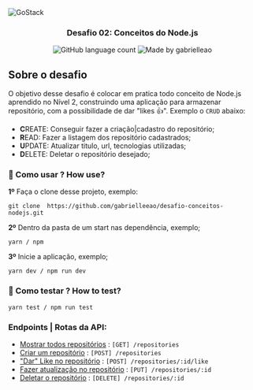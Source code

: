 <img alt="GoStack" src="https://storage.googleapis.com/golden-wind/bootcamp-gostack/header-desafios.png" />

<h3 align="center">
  Desafio 02: Conceitos do Node.js
</h3>

<p align="center">
  <img alt="GitHub language count" src="https://img.shields.io/github/languages/count/rocketseat/bootcamp-gostack-desafios?color=%2304D361">

  <img alt="Made by gabrielleao" src="https://img.shields.io/badge/made%20by-gabrielleao-%2304D361">
</p>

## Sobre o desafio
O objetivo desse desafio é colocar em pratica todo conceito de Node.js aprendido no Nível 2, construindo uma aplicação para armazenar repositório, com a possibilidade
de dar "likes :+1:". Exemplo o `CRUD` abaixo:

 - **C**REATE: Conseguir fazer a criação|cadastro do repositório;
 - **R**EAD: Fazer a listagem dos repositório cadastrados;
 - **U**PDATE: Atualizar titulo, url, tecnologias utilizadas;
 - **D**ELETE: Deletar o repositório desejado;

### :electric_plug: Como usar ? How use? 

**1º** Faça o clone desse projeto, exemplo:

```shell
git clone  https://github.com/gabrielleeao/desafio-conceitos-nodejs.git
```

**2º** Dentro da pasta de um start nas dependência, exemplo;

```shell
yarn / npm
```

**3º** Inicie a aplicação, exemplo;

```shell
yarn dev / npm run dev
```

### :wrench: Como testar ? How to test?

 ```shell
yarn test / npm run test
```

### Endpoints | Rotas da API:

* [Mostrar todos repositórios](docs/get.md) : `[GET] /repositories`
* [Criar um repositório](docs/post.md) : `[POST] /repositories`
* ["Dar" Like no repositório](docs/pk/post.md) : `[POST] /repositories/:id/like`
* [Fazer atualização no repositório](docs/pk/put.md) : `[PUT] /repositories/:id`
* [Deletar o repositório](docs/pk/delete.md) : `[DELETE] /repositories/:id`
